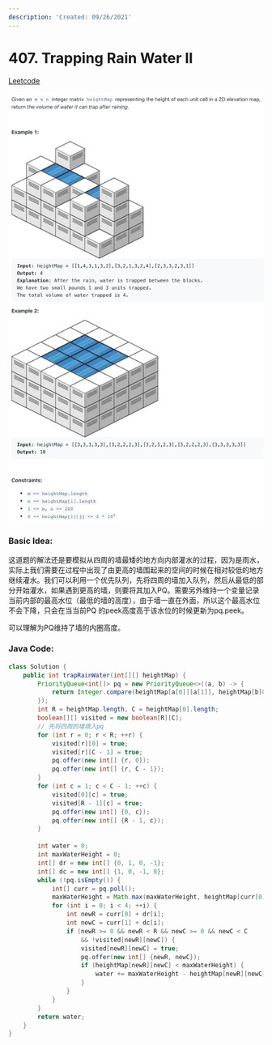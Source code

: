 ```yaml
---
description: 'Created: 09/26/2021'
---
```


# 407. Trapping Rain Water II

[Leetcode](https://leetcode.com/problems/trapping-rain-water-ii/)

![](../../.gitbook/assets/image%20%289%29.png)

### Basic Idea:

这道题的解法还是要模拟从四周的墙最矮的地方向内部灌水的过程，因为是雨水，实际上我们需要在过程中出现了由更高的墙围起来的空间的时候在相对较低的地方继续灌水。我们可以利用一个优先队列，先将四周的墙加入队列，然后从最低的部分开始灌水，如果遇到更高的墙，则要将其加入PQ。需要另外维持一个变量记录当前内部的最高水位（最低的墙的高度），由于墙一直在外面，所以这个最高水位不会下降，只会在当当前PQ 的peek高度高于该水位的时候更新为pq.peek。

可以理解为PQ维持了墙的内圈高度。

### Java Code:

```java
class Solution {
    public int trapRainWater(int[][] heightMap) {
        PriorityQueue<int[]> pq = new PriorityQueue<>((a, b) -> {
            return Integer.compare(heightMap[a[0]][a[1]], heightMap[b[0]][b[1]]);
        });
        int R = heightMap.length, C = heightMap[0].length;
        boolean[][] visited = new boolean[R][C];
        // 先将四周的墙填入pq
        for (int r = 0; r < R; ++r) {
            visited[r][0] = true;
            visited[r][C - 1] = true;
            pq.offer(new int[] {r, 0});
            pq.offer(new int[] {r, C - 1});
        }
        for (int c = 1; c < C - 1; ++c) {
            visited[0][c] = true;
            visited[R - 1][c] = true;
            pq.offer(new int[] {0, c});
            pq.offer(new int[] {R - 1, c});
        }
        
        int water = 0;
        int maxWaterHeight = 0;
        int[] dr = new int[] {0, 1, 0, -1};
        int[] dc = new int[] {1, 0, -1, 0};
        while (!pq.isEmpty()) {
            int[] curr = pq.poll();
            maxWaterHeight = Math.max(maxWaterHeight, heightMap[curr[0]][curr[1]]);
            for (int i = 0; i < 4; ++i) {
                int newR = curr[0] + dr[i];
                int newC = curr[1] + dc[i];
                if (newR >= 0 && newR < R && newC >= 0 && newC < C 
                    && !visited[newR][newC]) {
                    visited[newR][newC] = true;
                    pq.offer(new int[] {newR, newC});
                    if (heightMap[newR][newC] < maxWaterHeight) {
                        water += maxWaterHeight - heightMap[newR][newC];
                    }
                }
            }
        }
        return water;
    }
}
```



